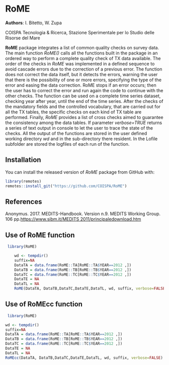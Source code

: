 
# RoME

**Authors**: I. Bitetto, W. Zupa

COISPA Tecnologia & Ricerca, Stazione Sperimentale per lo Studio delle
Risorse del Mare

**RoME** package integrates a list of common quality checks on survey
data. The main function *RoME()* calls all the functions built in the
package in an ordered way to perform a complete quality check of TX data
available. The order of the checks in *RoME* was implemented in a
defined sequence to avoid cascade errors due to the correction of a
previous error. The function does not correct the data itself, but it
detects the errors, warning the user that there is the possibility of
one or more errors, specifying the type of the error and easing the data
correction. RoME stops if an error occurs; then the user has to correct
the error and run again the code to continue with the other checks. The
function can be used on a complete time series dataset, checking year
after year, until the end of the time series. After the checks of the
mandatory fields and the controlled vocabulary, that are carried out for
all the TX tables, the specific checks on each kind of TX table are
performed. Finally, *RoME* provides a list of cross checks aimed to
guarantee the consistency among the data tables. If parameter
*verbose=TRUE* returns a series of text output in console to let the
user to trace the state of the checks. All the output of the functions
are stored in the user defined working directory *wd* and in the
sub-directory there resident. In the Lofile subfolder are stored the
logfiles of each run of the function.

## Installation

You can install the released version of *RoME* package from GitHub with:

``` r
library(remotes)
remotes::install_git("https://github.com/COISPA/RoME")
```

## References

Anonymus. 2017. MEDITS-Handbook. Version n.9. MEDITS Working Group. 106
pp.[https://www.sibm.it/MEDITS
2011/principaledownload.htm](https://www.sibm.it/MEDITS%202011/principaledownload.htm)

## Use of RoME function

``` r
 library(RoME)

    wd <- tempdir()
    suffix=NA
    DataTA = data.frame(RoME::TA[RoME::TA$YEAR==2012 ,])
    DataTB = data.frame(RoME::TB[RoME::TB$YEAR==2012 ,])
    DataTC = data.frame(RoME::TC[RoME::TC$YEAR==2012 ,])
    DataTE = NA
    DataTL = NA
    RoME(DataTA, DataTB,DataTC,DataTE,DataTL, wd, suffix, verbose=FALSE)
```

## Use of RoMEcc function

``` r
 library(RoME)

wd <- tempdir()
suffix=NA
DataTA = data.frame(RoME::TA[RoME::TA$YEAR==2012 ,])
DataTB = data.frame(RoME::TB[RoME::TB$YEAR==2012 ,])
DataTC = data.frame(RoME::TC[RoME::TC$YEAR==2012 ,])
DataTE = NA
DataTL = NA
RoMEcc(DataTA, DataTB,DataTC,DataTE,DataTL, wd, suffix, verbose=FALSE)
```
